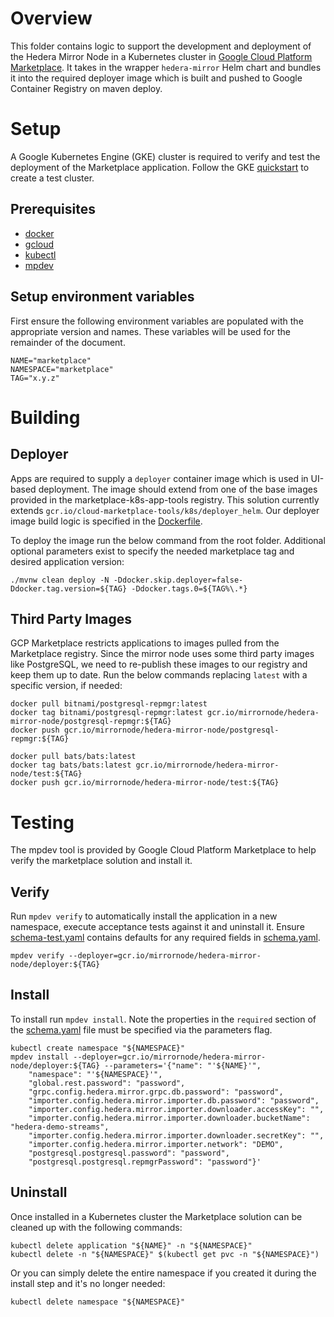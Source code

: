 # Overview

This folder contains logic to support the development and deployment of the Hedera Mirror Node in a Kubernetes cluster in [Google Cloud Platform Marketplace](https://console.cloud.google.com/marketplace).
It takes in the wrapper `hedera-mirror` Helm chart and bundles it into the required deployer image which is built and pushed to Google Container Registry on maven deploy.

# Setup

A Google Kubernetes Engine (GKE) cluster is required to verify and test the deployment of the Marketplace application. Follow the GKE
[quickstart](https://cloud.google.com/kubernetes-engine/docs/quickstart) to create a test cluster.

## Prerequisites

- [docker](https://docs.docker.com/install/)
- [gcloud](https://cloud.google.com/sdk/gcloud/)
- [kubectl](https://kubernetes.io/docs/tasks/tools/install-kubectl/)
- [mpdev](https://github.com/GoogleCloudPlatform/marketplace-k8s-app-tools/blob/master/docs/mpdev-references.md)

## Setup environment variables

First ensure the following environment variables are populated with the appropriate version and names.
These variables will be used for the remainder of the document.

    NAME="marketplace"
    NAMESPACE="marketplace"
    TAG="x.y.z"

# Building

## Deployer

Apps are required to supply a `deployer` container image which is used in UI-based deployment.
The image should extend from one of the base images provided in the marketplace-k8s-app-tools registry.
This solution currently extends `gcr.io/cloud-marketplace-tools/k8s/deployer_helm`. Our deployer image build logic
is specified in the [Dockerfile](Dockerfile).

To deploy the image run the below command from the root folder. Additional optional parameters exist to specify the
needed marketplace tag and desired application version:

    ./mvnw clean deploy -N -Ddocker.skip.deployer=false-Ddocker.tag.version=${TAG} -Ddocker.tags.0=${TAG%\.*}

## Third Party Images

GCP Marketplace restricts applications to images pulled from the Marketplace registry. Since the mirror node uses some
third party images like PostgreSQL, we need to re-publish these images to our registry and keep them up to date. Run
the below commands replacing `latest` with a specific version, if needed:

    docker pull bitnami/postgresql-repmgr:latest
    docker tag bitnami/postgresql-repmgr:latest gcr.io/mirrornode/hedera-mirror-node/postgresql-repmgr:${TAG}
    docker push gcr.io/mirrornode/hedera-mirror-node/postgresql-repmgr:${TAG}

    docker pull bats/bats:latest
    docker tag bats/bats:latest gcr.io/mirrornode/hedera-mirror-node/test:${TAG}
    docker push gcr.io/mirrornode/hedera-mirror-node/test:${TAG}

# Testing

The mpdev tool is provided by Google Cloud Platform Marketplace to help verify the marketplace solution and install it.

## Verify

Run `mpdev verify` to automatically install the application in a new namespace, execute acceptance tests against it and uninstall it.
Ensure [schema-test.yaml](schema-test.yaml) contains defaults for any required fields in [schema.yaml](schema.yaml).

    mpdev verify --deployer=gcr.io/mirrornode/hedera-mirror-node/deployer:${TAG}

## Install

To install run `mpdev install`. Note the properties in the `required` section of the [schema.yaml](schema.yaml)
file must be specified via the parameters flag.

    kubectl create namespace "${NAMESPACE}"
    mpdev install --deployer=gcr.io/mirrornode/hedera-mirror-node/deployer:${TAG} --parameters='{"name": "'${NAME}'",
        "namespace": "'${NAMESPACE}'",
        "global.rest.password": "password",
        "grpc.config.hedera.mirror.grpc.db.password": "password",
        "importer.config.hedera.mirror.importer.db.password": "password",
        "importer.config.hedera.mirror.importer.downloader.accessKey": "",
        "importer.config.hedera.mirror.importer.downloader.bucketName": "hedera-demo-streams",
        "importer.config.hedera.mirror.importer.downloader.secretKey": "",
        "importer.config.hedera.mirror.importer.network": "DEMO",
        "postgresql.postgresql.password": "password",
        "postgresql.postgresql.repmgrPassword": "password"}'

## Uninstall

Once installed in a Kubernetes cluster the Marketplace solution can be cleaned up with the following commands:

    kubectl delete application "${NAME}" -n "${NAMESPACE}"
    kubectl delete -n "${NAMESPACE}" $(kubectl get pvc -n "${NAMESPACE}")

Or you can simply delete the entire namespace if you created it during the install step and it's no longer needed:

    kubectl delete namespace "${NAMESPACE}"

